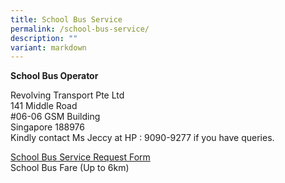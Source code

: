 ```yaml
---
title: School Bus Service
permalink: /school-bus-service/
description: ""
variant: markdown
---
```

**School Bus Operator**

Revolving Transport Pte Ltd<br>
141 Middle Road<br>
#06-06 GSM Building<br>
Singapore 188976<br>
Kindly contact Ms Jeccy at HP : 9090-9277 if you have queries.

[School Bus Service Request Form](/files/school_bus_services_request_form.pdf)<br>
School Bus Fare (Up to 6km)<br><br>
